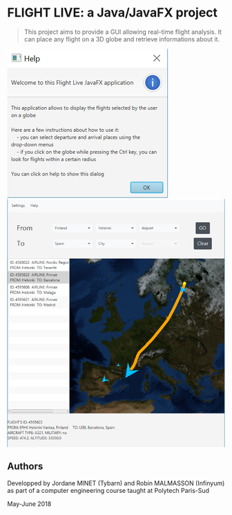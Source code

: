 # FLIGHT LIVE: a Java/JavaFX project
> This project aims to provide a GUI allowing real-time flight analysis. It can place any flight on a 3D globe and retrieve informations about it.

![Help dialog](screenshots/help_menu.png?raw=true "The helping dialog")
![Interface](screenshots/interface.png?raw=true "The application interface")

## Authors
Developped by Jordane MINET (Tybarn) and Robin MALMASSON (Infinyum)  
as part of a computer engineering course taught at Polytech Paris-Sud

May-June 2018
